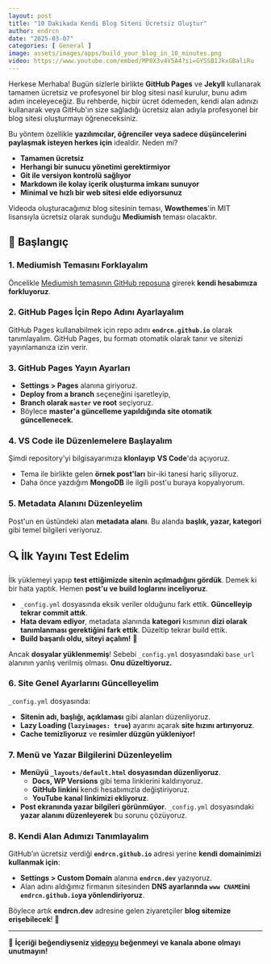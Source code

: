 ```yaml
---
layout: post
title: "10 Dakikada Kendi Blog Siteni Ücretsiz Oluştur"
author: endrcn
date: "2025-03-07"
categories: [ General ]
image: assets/images/apps/build_your_blog_in_10_minutes.png
video: https://www.youtube.com/embed/MP0X3v4V5A4?si=GYSSB1JkxGBaliRu
---
```


Herkese Merhaba! Bugün sizlerle birlikte **GitHub Pages** ve **Jekyll** kullanarak tamamen ücretsiz ve profesyonel bir blog sitesi nasıl kurulur, bunu adım adım inceleyeceğiz. Bu rehberde, hiçbir ücret ödemeden, kendi alan adınızı kullanarak veya GitHub'ın size sağladığı ücretsiz alan adıyla profesyonel bir blog sitesi oluşturmayı öğreneceksiniz.

Bu yöntem özellikle **yazılımcılar, öğrenciler veya sadece düşüncelerini paylaşmak isteyen herkes için** idealdir. Neden mi?

- **Tamamen ücretsiz**
- **Herhangi bir sunucu yönetimi gerektirmiyor**
- **Git ile versiyon kontrolü sağlıyor**
- **Markdown ile kolay içerik oluşturma imkanı sunuyor**
- **Minimal ve hızlı bir web sitesi elde ediyorsunuz**

Videoda oluşturacağımız blog sitesinin teması, **Wowthemes**'in MIT lisansıyla ücretsiz olarak sunduğu **Mediumish** teması olacaktır.

## 🚀 Başlangıç

### 1. Mediumish Temasını Forklayalım
Öncelikle [Mediumish temasının GitHub reposuna](https://github.com/wowthemesnet/mediumish-theme-jekyll) girerek **kendi hesabımıza forkluyoruz**.

### 2. GitHub Pages İçin Repo Adını Ayarlayalım
GitHub Pages kullanabilmek için repo adını **`endrcn.github.io`** olarak tanımlayalım. GitHub Pages, bu formatı otomatik olarak tanır ve sitenizi yayınlamanıza izin verir.

### 3. GitHub Pages Yayın Ayarları
- **Settings > Pages** alanına giriyoruz.
- **Deploy from a branch** seçeneğini işaretleyip,
- **Branch olarak `master` ve root** seçiyoruz.
- Böylece **master'a güncelleme yapıldığında site otomatik güncellenecek**.

### 4. VS Code ile Düzenlemelere Başlayalım
Şimdi repository'yi bilgisayarımıza **klonlayıp** **VS Code**'da açıyoruz.

- Tema ile birlikte gelen **örnek post'ları** bir-iki tanesi hariç siliyoruz.
- Daha önce yazdığım **MongoDB** ile ilgili post'u buraya kopyalıyorum.

### 5. Metadata Alanını Düzenleyelim
Post'un en üstündeki alan **metadata alanı**. Bu alanda **başlık, yazar, kategori** gibi temel bilgileri veriyoruz.

## 🔍 İlk Yayını Test Edelim
İlk yüklemeyi yapıp **test ettiğimizde sitenin açılmadığını gördük**. Demek ki bir hata yaptık. Hemen **post'u ve build loglarını inceliyoruz**.

- `_config.yml` dosyasında eksik veriler olduğunu fark ettik. **Güncelleyip tekrar commit attık**.
- **Hata devam ediyor**, metadata alanında **kategori** kısmının **dizi olarak tanımlanması gerektiğini fark ettik**. Düzeltip tekrar build ettik.
- **Build başarılı oldu, siteyi açalım!** 🎉

Ancak **dosyalar yüklenmemiş**! Sebebi `_config.yml` dosyasındaki `base_url` alanının yanlış verilmiş olması. **Onu düzeltiyoruz.**

### 6. Site Genel Ayarlarını Güncelleyelim
`_config.yml` dosyasında:

- **Sitenin adı, başlığı, açıklaması** gibi alanları düzenliyoruz.
- **Lazy Loading (`lazyimages: true`)** ayarını açarak **site hızını artırıyoruz**.
- **Cache temizliyoruz** ve **resimler düzgün yükleniyor!**

### 7. Menü ve Yazar Bilgilerini Düzenleyelim
- **Menüyü `_layouts/default.html` dosyasından düzenliyoruz**.
  - **Docs, WP Versions** gibi tema linklerini kaldırıyoruz.
  - **GitHub linkini** kendi hesabımızla değiştiriyoruz.
  - **YouTube kanal linkimizi ekliyoruz**.
- **Post ekranında yazar bilgileri görünmüyor**. `_config.yml` dosyasındaki **yazar alanını düzenleyerek** bu sorunu çözüyoruz.

### 8. Kendi Alan Adımızı Tanımlayalım
GitHub’ın ücretsiz verdiği **`endrcn.github.io`** adresi yerine **kendi domainimizi kullanmak için**:

- **Settings > Custom Domain** alanına **`endrcn.dev`** yazıyoruz.
- Alan adını aldığımız firmanın sitesinden **DNS ayarlarında `www CNAME`ini `endrcn.github.io`ya yönlendiriyoruz**.

Böylece artık **endrcn.dev** adresine gelen ziyaretçiler **blog sitemize erişebilecek**! 🎉

---

📢 **İçeriği beğendiyseniz [videoyu](https://www.youtube.com/watch?v=MP0X3v4V5A4) beğenmeyi ve kanala abone olmayı unutmayın!**